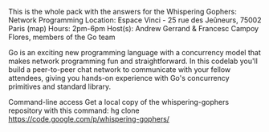 
This is the whole pack with the answers for the Whispering Gophers: Network Programming
Location: Espace Vinci - 25 rue des Jeûneurs, 75002 Paris (map)
Hours: 2pm-6pm
Host(s): Andrew Gerrand & Francesc Campoy Flores, members of the Go team

Go is an exciting new programming language with a concurrency model that makes network programming fun and straightforward.
In this codelab you'll build a peer-to-peer chat network to communicate with your fellow attendees, giving you hands-on experience with Go's concurrency primitives and standard library.

Command-line access
Get a local copy of the whispering-gophers repository with this command:
hg clone https://code.google.com/p/whispering-gophers/
